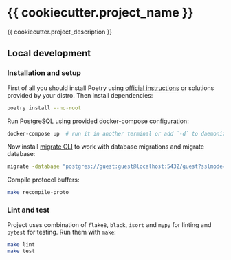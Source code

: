 # {{ cookiecutter.project_name }}
{{ cookiecutter.project_description }}

## Local development

### Installation and setup

First of all you should install Poetry using [official instructions](https://python-poetry.org/docs/#osx--linux--bashonwindows-install-instructions) or solutions provided by your distro. Then install dependencies:
```bash
poetry install --no-root
```

Run PostgreSQL using provided docker-compose configuration:
```bash
docker-compose up  # run it in another terminal or add `-d` to daemonize
```

Now install [migrate CLI](https://github.com/golang-migrate/migrate/tree/master/cmd/migrate#installation) to work with database migrations and migrate database:
```bash
migrate -database "postgres://guest:guest@localhost:5432/guest?sslmode=disable" -path migrations up
```

Compile protocol buffers:
```bash
make recompile-proto
```

### Lint and test

Project uses combination of `flake8`, `black`, `isort` and `mypy` for linting and `pytest` for testing.
Run them with `make`:

```bash
make lint
make test
```
